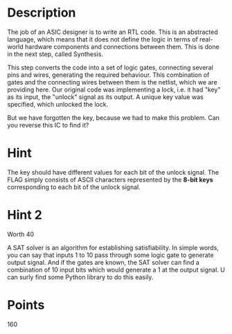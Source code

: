 # Description

The job of an ASIC designer is to write an RTL code. This is an abstracted language, which means that it does not define the logic in terms of real-world hardware components and connections between them. This is done in the next step, called Synthesis.

This step converts the code into a set of logic gates, connecting several pins and wires, generating the required behaviour. This combination of gates and the connecting wires between them is the netlist, which we are providing here. Our original code was implementing a lock, i.e. it had "key" as its input, the "unlock" signal as its output. A unique key value was specified, which unlocked the lock.</br>

But we have forgotten the key, because we had to make this problem. Can you reverse this IC to find it?
# Hint

The key should have different values for each bit of the unlock signal. The FLAG simply consists of ASCII characters represented by the **8-bit keys** corresponding to each bit of the unlock signal.

# Hint 2 
Worth 40 

A SAT solver is an algorithm for establishing satisfiability. In simple words, you can say that inputs 1 to 10 pass through some logic gate to generate output signal. And if the gates are known, the SAT solver can find a combination of 10 input bits which would generate a 1 at the output signal.
U can surly find some Python library to do this easily.
# Points

160
